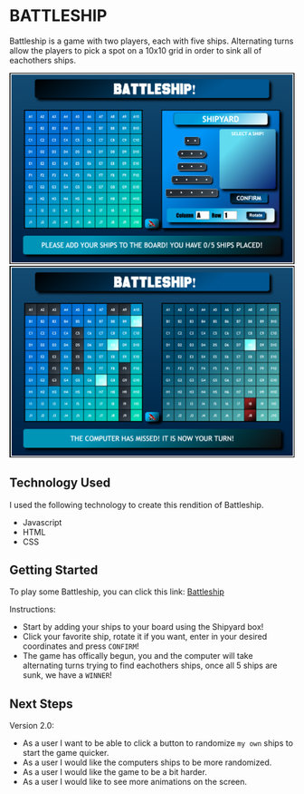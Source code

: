# BATTLESHIP

Battleship is a game with two players, each with five ships. Alternating turns allow the players to pick a spot on a 10x10 grid in order to sink all of eachothers ships.

![Battleship landing page](/images/landing.png)
![Gameplay Screenshot](/images/gameplay.png)

## Technology Used

I used the following technology to create this rendition of Battleship.

- Javascript
- HTML
- CSS

## Getting Started

To play some Battleship, you can click this link: [Battleship](https://gjmattia.github.io/Battleship_Project/)

Instructions:

- Start by adding your ships to your board using the Shipyard box!
- Click your favorite ship, rotate it if you want, enter in your desired coordinates and press `CONFIRM`!
- The game has offically begun, you and the computer will take alternating turns trying to find eachothers ships, once all 5 ships are sunk, we have a `WINNER`!

## Next Steps

Version 2.0:

- As a user I want to be able to click a button to randomize `my own` ships to start the game quicker.
- As a user I would like the computers ships to be more randomized.
- As a user I would like the game to be a bit harder.
- As a user I would like to see more animations on the screen.
